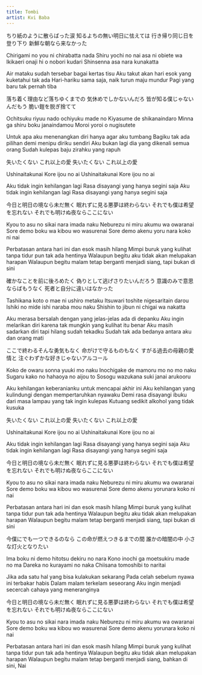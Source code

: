```yaml
---
title: Tombi
artist: Kvi Baba
---
```


ちり紙のように散らばった涙
知るよちの無い明日に怯えては
行き帰り同じ日を登り下り
新鮮な朝なら来なかった

Chirigami no you ni chirabatta nada
Shiru yochi no nai asa ni obiete wa
Ikikaeri onaji hi o nobori kudari
Shinsenna asa nara kunakatta

Air mataku sudah tersebar bagai kertas tisu
Aku takut akan hari esok yang kuketahui tak ada
Hari-hariku sama saja, naik turun maju mundur
Pagi yang baru tak pernah tiba

落ち着く理由など落ちゆくまでの
気休めでしかないんだろ
皆が知る僕じゃないんだもう
脆い鎧を脱ぎ捨てて

Ochitsuku riyuu nado ochiyuku made no
Kiyasume de shikanaindaro
Minna ga shiru boku janaindamou
Moroi yoroi o nugisutete

Untuk apa aku menenangkan diri hanya agar aku tumbang
Bagiku tak ada pilihan demi menipu diriku sendiri
Aku bukan lagi dia yang dikenali semua orang
Sudah kulepas baju zirahku yang rapuh

失いたくない
これ以上の愛
失いたくない
これ以上の愛

Ushinaitakunai
Kore ijou no ai
Ushinaitakunai
Kore ijou no ai

Aku tidak ingin kehilangan lagi
Rasa disayangi yang hanya segini saja
Aku tidak ingin kehilangan lagi
Rasa disayangi yang hanya segini saja

今日と明日の境なら未だ無く
眠れずに見る悪夢は終わらない
それでも僕は希望を忘れない
それでも明けぬ夜ならここにない

Kyou to asu no sikai nara imada naku
Neburezu ni miru akumu wa owaranai
Sore demo boku wa kibou wo wasurenai
Sore demo akenu yoru nara koko ni nai

Perbatasan antara hari ini dan esok masih hilang
Mimpi buruk yang kulihat tanpa tidur pun tak ada hentinya
Walaupun begitu aku tidak akan melupakan harapan
Walaupun begitu malam tetap berganti menjadi siang, tapi bukan di sini

確かなことを前に後ろめたく
偽りとして逃げさりたいんだろう
意識のみで意思ならばもうなく
死者と自分に違いはなかった

Tashikana koto o mae ni ushiro metaku
Itsuwari toshite nigesaritain darou
Ishiki no mide ishi naraba mou naku
Shishin to jibun ni chigai wa nakatta

Aku merasa bersalah dengan yang jelas-jelas ada di depanku
Aku ingin melarikan diri karena tak mungkin yang kulihat itu benar
Aku masih sadarkan diri tapi hilang sudah tekadku
Sudah tak ada bedanya antara aku dan orang mati

ここで終わるそんな勇気もなく
命がけで守るものもなく
すがる過去の母親の愛情と
注ぐわずかな好きじゃないアルコール

Koko de owaru sonna yuuki mo naku
Inochigake de mamoru mo no mo naku
Sugaru kako no hahaoya no aijou to
Sosogu wazukana suki janai arukooru

Aku kehilangan keberanianku untuk mencapai akhir ini
Aku kehilangan yang kulindungi dengan mempertaruhkan nyawaku
Demi rasa disayangi ibuku dari masa lampau yang tak ingin kulepas
Kutuang sedikit alkohol yang tidak kusuka

失いたくない
これ以上の愛
失いたくない
これ以上の愛

Ushinaitakunai
Kore ijou no ai
Ushinaitakunai
Kore ijou no ai

Aku tidak ingin kehilangan lagi
Rasa disayangi yang hanya segini saja
Aku tidak ingin kehilangan lagi
Rasa disayangi yang hanya segini saja

今日と明日の境なら未だ無く
眠れずに見る悪夢は終わらない
それでも僕は希望を忘れない
それでも明けぬ夜ならここにない

Kyou to asu no sikai nara imada naku
Neburezu ni miru akumu wa owaranai
Sore demo boku wa kibou wo wasurenai
Sore demo akenu yorunara koko ni nai

Perbatasan antara hari ini dan esok masih hilang
Mimpi buruk yang kulihat tanpa tidur pun tak ada hentinya
Walaupun begitu aku tidak akan melupakan harapan
Walaupun begitu malam tetap berganti menjadi siang, tapi bukan di sini

今僕にでも一つできるのなら
この命が燃えつきるまでの間
誰かの暗闇の中
小さな灯火となりたい

Ima boku ni demo hitotsu dekiru no nara
Kono inochi ga moetsukiru made no ma
Dareka no kurayami no naka
Chiisana tomoshibi to naritai

Jika ada satu hal yang bisa kulakukan sekarang
Pada celah sebelum nyawa ini terbakar habis
Dalam malam terkelam seseorang
Aku ingin menjadi secercah cahaya yang meneranginya

今日と明日の境なら未だ無く
眠れずに見る悪夢は終わらない
それでも僕は希望を忘れない
それでも明けぬ夜ならここにない

Kyou to asu no sikai nara imada naku
Neburezu ni miru akumu wa owaranai
Sore demo boku wa kibou wo wasurenai
Sore demo akenu yorunara koko ni nai

Perbatasan antara hari ini dan esok masih hilang
Mimpi buruk yang kulihat tanpa tidur pun tak ada hentinya
Walaupun begitu aku tidak akan melupakan harapan
Walaupun begitu malam tetap berganti menjadi siang, bahkan di sini, Nai